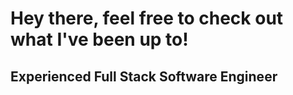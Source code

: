 # Hey there, feel free to check out what I've been up to!

## Experienced Full Stack Software Engineer 

